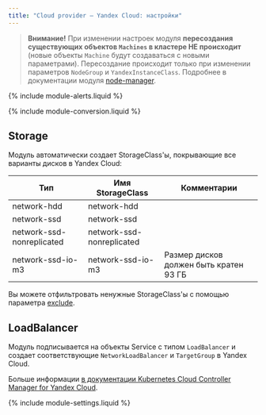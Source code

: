 ```yaml
---
title: "Cloud provider — Yandex Cloud: настройки"
---
```


> **Внимание!** При изменении настроек модуля **пересоздания существующих объектов `Machines` в кластере НЕ происходит** (новые объекты `Machine` будут создаваться с новыми параметрами). Пересоздание происходит только при изменении параметров `NodeGroup` и `YandexInstanceClass`. Подробнее в документации модуля [node-manager](../../modules/node-manager/faq.html#как-пересоздать-эфемерные-машины-в-облаке-с-новой-конфигурацией).

{% include module-alerts.liquid %}

{% include module-conversion.liquid %}

## Storage

Модуль автоматически создает StorageClass'ы, покрывающие все варианты дисков в Yandex Cloud:

| Тип                     | Имя StorageClass           | Комментарии               |
|-------------------------|----------------------------|---------------------------|
| network-hdd              | network-hdd               |                           |
| network-ssd              | network-ssd               |                           |
| network-ssd-nonreplicated | network-ssd-nonreplicated|                           |
| network-ssd-io-m3         | network-ssd-io-m3        |Размер дисков должен быть кратен 93 ГБ |

Вы можете отфильтровать ненужные StorageClass'ы с помощью параметра [exclude](#parameters-storageclass-exclude).

## LoadBalancer

Модуль подписывается на объекты Service с типом `LoadBalancer` и создает соответствующие `NetworkLoadBalancer` и `TargetGroup` в Yandex Cloud.

Больше информации [в документации Kubernetes Cloud Controller Manager for Yandex Cloud](https://github.com/flant/yandex-cloud-controller-manager).

{% include module-settings.liquid %}
